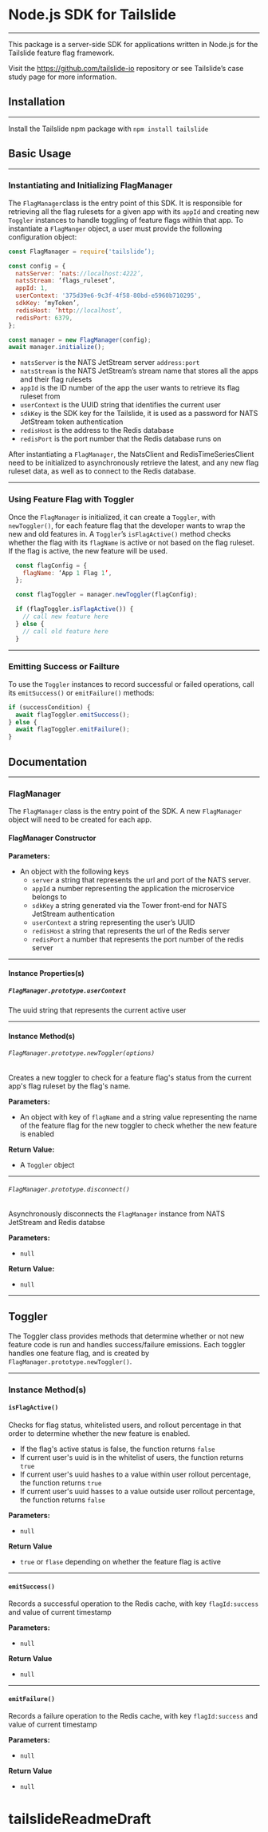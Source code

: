 # Node.js SDK for Tailslide

---

This package is a server-side SDK for applications written in Node.js for the Tailslide feature flag framework.

Visit the https://github.com/tailslide-io repository or see Tailslide’s case study page for more information.

## Installation

---

Install the Tailslide npm package with `npm install tailslide`

## Basic Usage

---

### Instantiating and Initializing FlagManager

The `FlagManager`class is the entry point of this SDK. It is responsible for retrieving all the flag rulesets for a given app with its `appId` and creating new `Toggler` instances to handle toggling of feature flags within that app. To instantiate a `FlagManger` object, a user must provide the following configuration object:

```javascript
const FlagManager = require('tailslide’);

const config = {
  natsServer: ‘nats://localhost:4222’,
  natsStream: ‘flags_ruleset’,
  appId: 1,
  userContext: '375d39e6-9c3f-4f58-80bd-e5960b710295',
  sdkKey: ‘myToken’,
  redisHost: ‘http://localhost’,
  redisPort: 6379,
};

const manager = new FlagManager(config);
await manager.initialize();
```

- `natsServer` is the NATS JetStream server `address:port`
- `natsStream` is the NATS JetStream’s stream name that stores all the apps and their flag rulesets
- `appId` is the ID number of the app the user wants to retrieve its flag ruleset from
- `userContext` is the UUID string that identifies the current user
- `sdkKey` is the SDK key for the Tailslide, it is used as a password for NATS JetStream token authentication
- `redisHost` is the address to the Redis database
- `redisPort` is the port number that the Redis database runs on

After instantiating a `FlagManager`, the NatsClient and RedisTimeSeriesClient need to be initialized to asynchronously retrieve the latest, and any new flag ruleset data, as well as to connect to the Redis database.

---

### Using Feature Flag with Toggler

Once the `FlagManager` is initialized, it can create a `Toggler`, with `newToggler()`, for each feature flag that the developer wants to wrap the new and old features in. A `Toggler`’s `isFlagActive()` method checks whether the flag with its `flagName` is active or not based on the flag ruleset. If the flag is active, the new feature will be used.

```javascript
  const flagConfig = {
    flagName: ‘App 1 Flag 1’,
  };

  const flagToggler = manager.newToggler(flagConfig);

  if (flagToggler.isFlagActive()) {
    // call new feature here
  } else {
    // call old feature here
  }
```

---

### Emitting Success or Failture

To use the `Toggler` instances to record successful or failed operations, call its `emitSuccess()` or `emitFailure()` methods:

```javascript
if (successCondition) {
  await flagToggler.emitSuccess();
} else {
  await flagToggler.emitFailure();
}
```

## Documentation

---

### FlagManager

The `FlagManager` class is the entry point of the SDK. A new `FlagManager` object will need to be created for each app.

#### FlagManager Constructor

**Parameters:**

- An object with the following keys
  - `server` a string that represents the url and port of the NATS server.
  - `appId` a number representing the application the microservice belongs to
  - `sdkKey` a string generated via the Tower front-end for NATS JetStream authentication
  - `userContext` a string representing the user’s UUID
  - `redisHost` a string that represents the url of the Redis server
  - `redisPort` a number that represents the port number of the redis server

---

#### Instance Properties(s)

##### `FlagManager.prototype.userContext`

The uuid string that represents the current active user

---

#### Instance Method(s)

###### `FlagManager.prototype.newToggler(options)`

Creates a new toggler to check for a feature flag's status from the current app's flag ruleset by the flag's name.

**Parameters:**

- An object with key of `flagName` and a string value representing the name of the feature flag for the new toggler to check whether the new feature is enabled

**Return Value:**

- A `Toggler` object

---

###### `FlagManager.prototype.disconnect()`

Asynchronously disconnects the `FlagManager` instance from NATS JetStream and Redis databse

**Parameters:**

- `null`

**Return Value:**

- `null`

---

## Toggler

The Toggler class provides methods that determine whether or not new feature code is run and handles success/failure emissions. Each toggler handles one feature flag, and is created by `FlagManager.prototype.newToggler()`.

---

### Instance Method(s)

#### `isFlagActive()`

Checks for flag status, whitelisted users, and rollout percentage in that order to determine whether the new feature is enabled.

- If the flag's active status is false, the function returns `false`
- If current user's uuid is in the whitelist of users, the function returns `true`
- If current user's uuid hashes to a value within user rollout percentage, the function returns `true`
- If current user's uuid hasses to a value outside user rollout percentage, the function returns `false`

**Parameters:**

- `null`

**Return Value**

- `true` or `flase` depending on whether the feature flag is active

---

#### `emitSuccess()`

Records a successful operation to the Redis cache, with key `flagId:success` and value of current timestamp

**Parameters:**

- `null`

**Return Value**

- `null`

---

#### `emitFailure()`

Records a failure operation to the Redis cache, with key `flagId:success` and value of current timestamp

**Parameters:**

- `null`

**Return Value**

- `null`
# tailslideReadmeDraft
